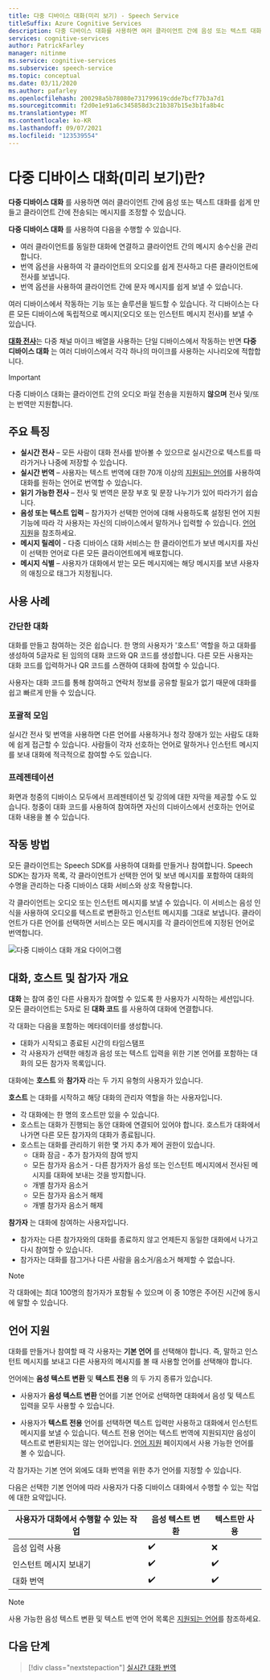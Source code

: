 ```yaml
---
title: 다중 디바이스 대화(미리 보기) - Speech Service
titleSuffix: Azure Cognitive Services
description: 다중 디바이스 대화를 사용하면 여러 클라이언트 간에 음성 또는 텍스트 대화를 쉽게 만들고 클라이언트 간에 전송되는 메시지를 조정할 수 있습니다.
services: cognitive-services
author: PatrickFarley
manager: nitinme
ms.service: cognitive-services
ms.subservice: speech-service
ms.topic: conceptual
ms.date: 03/11/2020
ms.author: pafarley
ms.openlocfilehash: 200298a5b78080e731799619cdde7bcf77b3a7d1
ms.sourcegitcommit: f2d0e1e91a6c345858d3c21b387b15e3b1fa8b4c
ms.translationtype: MT
ms.contentlocale: ko-KR
ms.lasthandoff: 09/07/2021
ms.locfileid: "123539554"
---
```

# <a name="what-is-multi-device-conversation-preview"></a>다중 디바이스 대화(미리 보기)란?

**다중 디바이스 대화** 를 사용하면 여러 클라이언트 간에 음성 또는 텍스트 대화를 쉽게 만들고 클라이언트 간에 전송되는 메시지를 조정할 수 있습니다.

**다중 디바이스 대화** 를 사용하여 다음을 수행할 수 있습니다.

- 여러 클라이언트를 동일한 대화에 연결하고 클라이언트 간의 메시지 송수신을 관리합니다.
- 번역 옵션을 사용하여 각 클라이언트의 오디오를 쉽게 전사하고 다른 클라이언트에 전사를 보냅니다.
- 번역 옵션을 사용하여 클라이언트 간에 문자 메시지를 쉽게 보낼 수 있습니다.

여러 디바이스에서 작동하는 기능 또는 솔루션을 빌드할 수 있습니다. 각 디바이스는 다른 모든 디바이스에 독립적으로 메시지(오디오 또는 인스턴트 메시지 전사)를 보낼 수 있습니다.

[**대화 전사**](conversation-transcription.md)는 다중 채널 마이크 배열을 사용하는 단일 디바이스에서 작동하는 반면 **다중 디바이스 대화** 는 여러 디바이스에서 각각 하나의 마이크를 사용하는 시나리오에 적합합니다.

>[!IMPORTANT]
> 다중 디바이스 대화는 클라이언트 간의 오디오 파일 전송을 지원하지 **않으며** 전사 및/또는 번역만 지원합니다.

## <a name="key-features"></a>주요 특징

- **실시간 전사** – 모든 사람이 대화 전사를 받아볼 수 있으므로 실시간으로 텍스트를 따라가거나 나중에 저장할 수 있습니다.
- **실시간 번역** – 사용자는 텍스트 번역에 대한 70개 이상의 [지원되는 언어](language-support.md#text-languages)를 사용하여 대화를 원하는 언어로 번역할 수 있습니다.
- **읽기 가능한 전사** – 전사 및 번역은 문장 부호 및 문장 나누기가 있어 따라가기 쉽습니다.
- **음성 또는 텍스트 입력** – 참가자가 선택한 언어에 대해 사용하도록 설정된 언어 지원 기능에 따라 각 사용자는 자신의 디바이스에서 말하거나 입력할 수 있습니다. [언어 지원](language-support.md#speech-to-text)을 참조하세요.
- **메시지 릴레이** - 다중 디바이스 대화 서비스는 한 클라이언트가 보낸 메시지를 자신이 선택한 언어로 다른 모든 클라이언트에게 배포합니다.
- **메시지 식별** – 사용자가 대화에서 받는 모든 메시지에는 해당 메시지를 보낸 사용자의 애칭으로 태그가 지정됩니다.

## <a name="use-cases"></a>사용 사례

### <a name="lightweight-conversations"></a>간단한 대화

대화를 만들고 참여하는 것은 쉽습니다. 한 명의 사용자가 '호스트' 역할을 하고 대화를 생성하여 5글자로 된 임의의 대화 코드와 QR 코드를 생성합니다. 다른 모든 사용자는 대화 코드를 입력하거나 QR 코드를 스캔하여 대화에 참여할 수 있습니다. 

사용자는 대화 코드를 통해 참여하고 연락처 정보를 공유할 필요가 없기 때문에 대화를 쉽고 빠르게 만들 수 있습니다.

### <a name="inclusive-meetings"></a>포괄적 모임

실시간 전사 및 번역을 사용하면 다른 언어를 사용하거나 청각 장애가 있는 사람도 대화에 쉽게 접근할 수 있습니다. 사람들이 각자 선호하는 언어로 말하거나 인스턴트 메시지를 보내 대화에 적극적으로 참여할 수도 있습니다.

### <a name="presentations"></a>프레젠테이션

화면과 청중의 디바이스 모두에서 프레젠테이션 및 강의에 대한 자막을 제공할 수도 있습니다. 청중이 대화 코드를 사용하여 참여하면 자신의 디바이스에서 선호하는 언어로 대화 내용을 볼 수 있습니다.

## <a name="how-it-works"></a>작동 방법

모든 클라이언트는 Speech SDK를 사용하여 대화를 만들거나 참여합니다. Speech SDK는 참가자 목록, 각 클라이언트가 선택한 언어 및 보낸 메시지를 포함하여 대화의 수명을 관리하는 다중 디바이스 대화 서비스와 상호 작용합니다.  

각 클라이언트는 오디오 또는 인스턴트 메시지를 보낼 수 있습니다. 이 서비스는 음성 인식을 사용하여 오디오를 텍스트로 변환하고 인스턴트 메시지를 그대로 보냅니다. 클라이언트가 다른 언어를 선택하면 서비스는 모든 메시지를 각 클라이언트에 지정된 언어로 번역합니다.

![다중 디바이스 대화 개요 다이어그램](media/scenarios/multi-device-conversation.png)

## <a name="overview-of-conversation-host-and-participant"></a>대화, 호스트 및 참가자 개요

**대화** 는 참여 중인 다른 사용자가 참여할 수 있도록 한 사용자가 시작하는 세션입니다. 모든 클라이언트는 5자로 된 **대화 코드** 를 사용하여 대화에 연결합니다.

각 대화는 다음을 포함하는 메타데이터를 생성합니다.
-    대화가 시작되고 종료된 시간의 타임스탬프
-    각 사용자가 선택한 애칭과 음성 또는 텍스트 입력을 위한 기본 언어를 포함하는 대화의 모든 참가자 목록입니다.


대화에는 **호스트** 와 **참가자** 라는 두 가지 유형의 사용자가 있습니다.

**호스트** 는 대화를 시작하고 해당 대화의 관리자 역할을 하는 사용자입니다.
- 각 대화에는 한 명의 호스트만 있을 수 있습니다.
- 호스트는 대화가 진행되는 동안 대화에 연결되어 있어야 합니다. 호스트가 대화에서 나가면 다른 모든 참가자의 대화가 종료됩니다.
- 호스트는 대화를 관리하기 위한 몇 가지 추가 제어 권한이 있습니다. 
    - 대화 잠금 - 추가 참가자의 참여 방지
    - 모든 참가자 음소거 - 다른 참가자가 음성 또는 인스턴트 메시지에서 전사된 메시지를 대화에 보내는 것을 방지합니다.
    - 개별 참가자 음소거
    - 모든 참가자 음소거 해제
    - 개별 참가자 음소거 해제

**참가자** 는 대화에 참여하는 사용자입니다.
- 참가자는 다른 참가자와의 대화를 종료하지 않고 언제든지 동일한 대화에서 나가고 다시 참여할 수 있습니다.
- 참가자는 대화를 잠그거나 다른 사람을 음소거/음소거 해제할 수 없습니다.

> [!NOTE]
> 각 대화에는 최대 100명의 참가자가 포함될 수 있으며 이 중 10명은 주어진 시간에 동시에 말할 수 있습니다.

## <a name="language-support"></a>언어 지원

대화를 만들거나 참여할 때 각 사용자는 **기본 언어** 를 선택해야 합니다. 즉, 말하고 인스턴트 메시지를 보내고 다른 사용자의 메시지를 볼 때 사용할 언어를 선택해야 합니다.

언어에는 **음성 텍스트 변환** 및 **텍스트 전용** 의 두 가지 종류가 있습니다.
- 사용자가 **음성 텍스트 변환** 언어를 기본 언어로 선택하면 대화에서 음성 및 텍스트 입력을 모두 사용할 수 있습니다.

- 사용자가 **텍스트 전용** 언어를 선택하면 텍스트 입력만 사용하고 대화에서 인스턴트 메시지를 보낼 수 있습니다. 텍스트 전용 언어는 텍스트 번역에 지원되지만 음성이 텍스트로 변환되지는 않는 언어입니다. [언어 지원](./language-support.md) 페이지에서 사용 가능한 언어를 볼 수 있습니다.

각 참가자는 기본 언어 외에도 대화 번역을 위한 추가 언어를 지정할 수 있습니다.

다음은 선택한 기본 언어에 따라 사용자가 다중 디바이스 대화에서 수행할 수 있는 작업에 대한 요약입니다.


| 사용자가 대화에서 수행할 수 있는 작업 | 음성 텍스트 변환 | 텍스트만 사용 |
|-----------------------------------|----------------|------|
| 음성 입력 사용 | ✔️ | ❌ |
| 인스턴트 메시지 보내기 | ✔️ | ✔️ |
| 대화 번역 | ✔️ | ✔️ |

> [!NOTE]
> 사용 가능한 음성 텍스트 변환 및 텍스트 번역 언어 목록은 [지원되는 언어](./language-support.md)를 참조하세요.



## <a name="next-steps"></a>다음 단계

> [!div class="nextstepaction"]
> [실시간 대화 번역](quickstarts/multi-device-conversation.md)